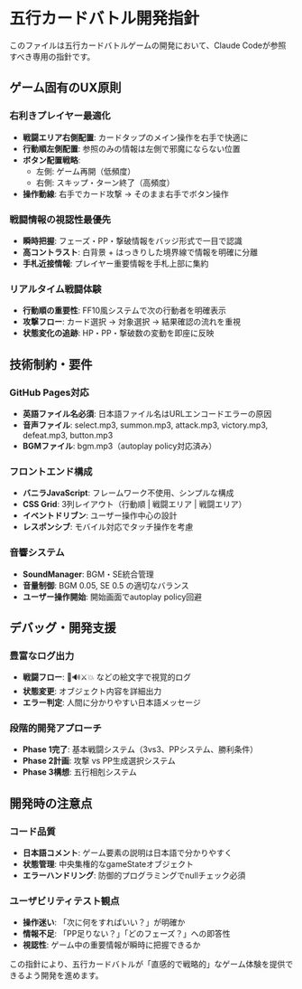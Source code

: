 # 五行カードバトル開発指針

このファイルは五行カードバトルゲームの開発において、Claude Codeが参照すべき専用の指針です。

## ゲーム固有のUX原則

### 右利きプレイヤー最適化
- **戦闘エリア右側配置**: カードタップのメイン操作を右手で快適に
- **行動順左側配置**: 参照のみの情報は左側で邪魔にならない位置
- **ボタン配置戦略**: 
  - 左側: ゲーム再開（低頻度）
  - 右側: スキップ・ターン終了（高頻度）
- **操作動線**: 右手でカード攻撃 → そのまま右手でボタン操作

### 戦闘情報の視認性最優先
- **瞬時把握**: フェーズ・PP・撃破情報をバッジ形式で一目で認識
- **高コントラスト**: 白背景 + はっきりした境界線で情報を明確に分離
- **手札近接情報**: プレイヤー重要情報を手札上部に集約

### リアルタイム戦闘体験
- **行動順の重要性**: FF10風システムで次の行動者を明確表示
- **攻撃フロー**: カード選択 → 対象選択 → 結果確認の流れを重視
- **状態変化の追跡**: HP・PP・撃破数の変動を即座に反映

## 技術制約・要件

### GitHub Pages対応
- **英語ファイル名必須**: 日本語ファイル名はURLエンコードエラーの原因
- **音声ファイル**: select.mp3, summon.mp3, attack.mp3, victory.mp3, defeat.mp3, button.mp3
- **BGMファイル**: bgm.mp3（autoplay policy対応済み）

### フロントエンド構成
- **バニラJavaScript**: フレームワーク不使用、シンプルな構成
- **CSS Grid**: 3列レイアウト（行動順 | 戦闘エリア | 戦闘エリア）
- **イベントドリブン**: ユーザー操作中心の設計
- **レスポンシブ**: モバイル対応でタッチ操作を考慮

### 音響システム
- **SoundManager**: BGM・SE統合管理
- **音量制御**: BGM 0.05, SE 0.5 の適切なバランス
- **ユーザー操作開始**: 開始画面でautoplay policy回避

## デバッグ・開発支援

### 豊富なログ出力
- **戦闘フロー**: 🎯🔊⚔️💥 などの絵文字で視覚的ログ
- **状態変更**: オブジェクト内容を詳細出力
- **エラー判定**: 人間に分かりやすい日本語メッセージ

### 段階的開発アプローチ
- **Phase 1完了**: 基本戦闘システム（3vs3、PPシステム、勝利条件）
- **Phase 2計画**: 攻撃 vs PP生成選択システム
- **Phase 3構想**: 五行相剋システム

## 開発時の注意点

### コード品質
- **日本語コメント**: ゲーム要素の説明は日本語で分かりやすく
- **状態管理**: 中央集権的なgameStateオブジェクト
- **エラーハンドリング**: 防御的プログラミングでnullチェック必須

### ユーザビリティテスト観点
- **操作迷い**: 「次に何をすればいい？」が明確か
- **情報不足**: 「PP足りない？」「どのフェーズ？」への即答性
- **視認性**: ゲーム中の重要情報が瞬時に把握できるか

この指針により、五行カードバトルが「直感的で戦略的」なゲーム体験を提供できるよう開発を進めます。